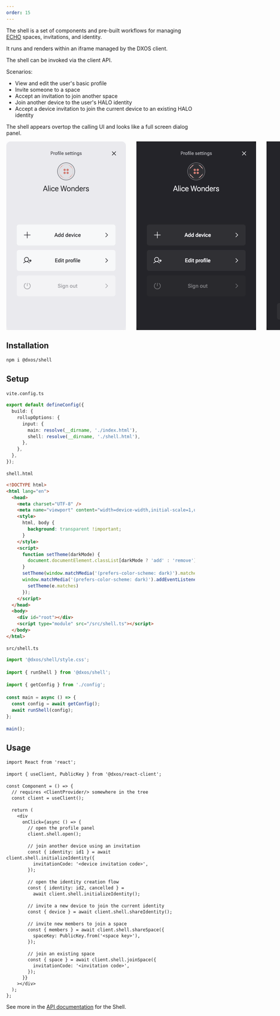 ```yaml
---
order: 15
---
```


<!-- TODO(wittjosiah): Dedupe with ../typescript/shell.md -->

The shell is a set of components and pre-built workflows for managing [ECHO](../platform) spaces, invitations, and identity.

It runs and renders within an iframe managed by the DXOS client.

The shell can be invoked via the client API.

Scenarios:

*   View and edit the user's basic profile
*   Invite someone to a space
*   Accept an invitation to join another space
*   Join another device to the user's HALO identity
*   Accept a device invitation to join the current device to an existing HALO identity

The shell appears overtop the calling UI and looks like a full screen dialog panel.

<div class="shell-images" style="display: flex; flex-direction: row; gap: 2em;">
  <img class="light" src="./images/shell-panel-halo-light.png" alt="Shell profile panel" />
  <img class="dark" src="./images/shell-panel-halo-dark.png" alt="Shell profile panel" />

  <img class="dark" src="./images/shell-panel-halo-device-invite-dark.png" alt="Shell device invitation panel" />
  <img class="light" src="./images/shell-panel-halo-device-invite-light.png" alt="Shell device invitation panel" />
</div>

## Installation

```bash
npm i @dxos/shell
```

## Setup

`vite.config.ts`

```ts
export default defineConfig({
  build: {
    rollupOptions: {
      input: {
        main: resolve(__dirname, './index.html'),
        shell: resolve(__dirname, './shell.html'),
      },
    },
  },
});
```

`shell.html`

```html
<!DOCTYPE html>
<html lang="en">
  <head>
    <meta charset="UTF-8" />
    <meta name="viewport" content="width=device-width,initial-scale=1,user-scalable=no">
    <style>
      html, body {
        background: transparent !important;
      }
    </style>
    <script>
      function setTheme(darkMode) {
        document.documentElement.classList[darkMode ? 'add' : 'remove']('dark')
      }
      setTheme(window.matchMedia('(prefers-color-scheme: dark)').matches)
      window.matchMedia('(prefers-color-scheme: dark)').addEventListener('change', function (e) {
        setTheme(e.matches)
      });
    </script>
  </head>
  <body>
    <div id="root"></div>
    <script type="module" src="/src/shell.ts"></script>
  </body>
</html>
```

`src/shell.ts`

```ts
import '@dxos/shell/style.css';

import { runShell } from '@dxos/shell';

import { getConfig } from './config';

const main = async () => {
  const config = await getConfig();
  await runShell(config);
};

main();
```

## Usage

```tsx file=./snippets/shell.tsx#L5-
import React from 'react';

import { useClient, PublicKey } from '@dxos/react-client';

const Component = () => {
  // requires <ClientProvider/> somewhere in the tree
  const client = useClient();

  return (
    <div
      onClick={async () => {
        // open the profile panel
        client.shell.open();

        // join another device using an invitation
        const { identity: id1 } = await client.shell.initializeIdentity({
          invitationCode: '<device invitation code>',
        });

        // open the identity creation flow
        const { identity: id2, cancelled } =
          await client.shell.initializeIdentity();

        // invite a new device to join the current identity
        const { device } = await client.shell.shareIdentity();

        // invite new members to join a space
        const { members } = await client.shell.shareSpace({
          spaceKey: PublicKey.from('<space key>'),
        });

        // join an existing space
        const { space } = await client.shell.joinSpace({
          invitationCode: '<invitation code>',
        });
      }}
    ></div>
  );
};
```

See more in the [API documentation](../../api/@dxos/client/classes/Client.md#shell) for the Shell.
